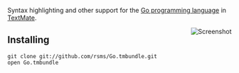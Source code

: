 Syntax highlighting and other support for the [Go programming language](http://golang.org/) in [TextMate](http://macromates.com/).

<img src="http://github.com/rsms/Go.tmbundle/raw/master/screenshot.png" alt="Screenshot" align="right" />

## Installing

	git clone git://github.com/rsms/Go.tmbundle.git
	open Go.tmbundle
